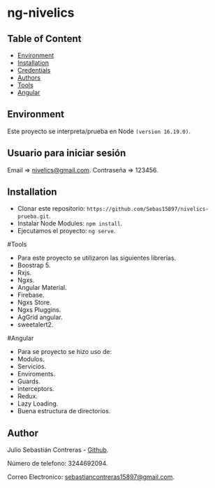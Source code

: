 # ng-nivelics

## Table of Content

- [Environment](#environment)
- [Installation](#installation)
- [Credentials](#Usuario)
- [Authors](#author)
- [Tools](#Tools)
- [Angular](#Angular)

## Environment

Este proyecto se interpreta/prueba en Node `(version 16.19.0)`.

## Usuario para iniciar sesión
Email => nivelics@gmail.com.
Contraseña => 123456.

## Installation

- Clonar este repositorio: `https://github.com/Sebas15897/nivelics-prueba.git`.
- Instalar Node Modules: `npm install`.
- Ejecutamos el proyecto: `ng serve`.

#Tools
- Para este proyecto se utilizaron las siguientes librerías.
- Boostrap 5.
- Rxjs.
- Ngxs.
- Angular Material.
- Firebase.
- Ngxs Store.
- Ngxs Pluggins.
- AgGrid angular.
- sweetalert2.

#Angular
- Para se proyecto se hizo uso de:
- Modulos.
- Servicios.
- Enviroments.
- Guards.
- interceptors.
- Redux.
- Lazy Loading.
- Buena estructura de directorios.


## Author
Julio Sebastián Contreras - [Github](https://github.com/Sebas15897).

Número de telefono: 3244692094.

Correo Electronico: sebastiancontreras15897@gmail.com.
